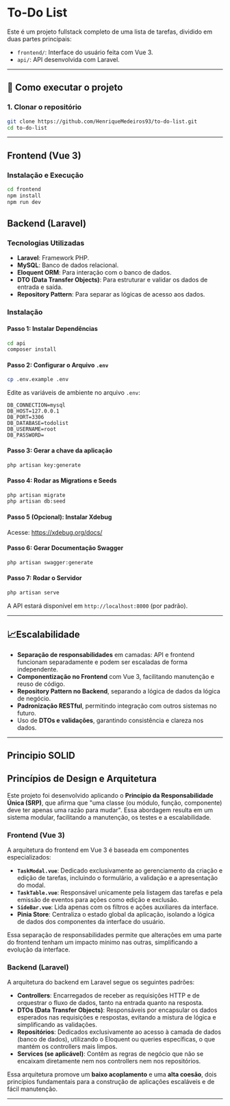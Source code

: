 #  To-Do List

Este é um projeto fullstack completo de uma lista de tarefas, dividido em duas partes principais:

- `frontend/`: Interface do usuário feita com Vue 3.
- `api/`: API desenvolvida com Laravel.

---

## 🚀 Como executar o projeto

### 1. Clonar o repositório

```bash
git clone https://github.com/HenriqueMedeiros93/to-do-list.git
cd to-do-list
```

---

## Frontend (Vue 3)

### Instalação e Execução

```bash
cd frontend
npm install
npm run dev
```
## Backend (Laravel)

### Tecnologias Utilizadas

- **Laravel**: Framework PHP.
- **MySQL**: Banco de dados relacional.
- **Eloquent ORM**: Para interação com o banco de dados.
- **DTO (Data Transfer Objects)**: Para estruturar e validar os dados de entrada e saída.
- **Repository Pattern**: Para separar as lógicas de acesso aos dados.

### Instalação

#### Passo 1: Instalar Dependências

```bash
cd api
composer install
```

#### Passo 2: Configurar o Arquivo `.env`

```bash
cp .env.example .env
```

Edite as variáveis de ambiente no arquivo `.env`:

```
DB_CONNECTION=mysql
DB_HOST=127.0.0.1
DB_PORT=3306
DB_DATABASE=todolist
DB_USERNAME=root
DB_PASSWORD=
```

#### Passo 3: Gerar a chave da aplicação

```bash
php artisan key:generate
```

#### Passo 4: Rodar as Migrations e Seeds

```bash
php artisan migrate
php artisan db:seed
```

#### Passo 5 (Opcional): Instalar Xdebug

Acesse: https://xdebug.org/docs/

#### Passo 6: Gerar Documentação Swagger

```bash
php artisan swagger:generate
```

#### Passo 7: Rodar o Servidor

```bash
php artisan serve
```

A API estará disponível em `http://localhost:8000` (por padrão).

---

## 📈Escalabilidade

- **Separação de responsabilidades** em camadas: API e frontend funcionam separadamente e podem ser escaladas de forma independente.
- **Componentização no Frontend** com Vue 3, facilitando manutenção e reuso de código.
- **Repository Pattern no Backend**, separando a lógica de dados da lógica de negócio.
- **Padronização RESTful**, permitindo integração com outros sistemas no futuro.
- Uso de **DTOs e validações**, garantindo consistência e clareza nos dados.

---

## Principio SOLID

## Princípios de Design e Arquitetura

Este projeto foi desenvolvido aplicando o **Princípio da Responsabilidade Única (SRP)**, que afirma que "uma classe (ou módulo, função, componente) deve ter apenas uma razão para mudar". Essa abordagem resulta em um sistema modular, facilitando a manutenção, os testes e a escalabilidade.

### Frontend (Vue 3)

A arquitetura do frontend em Vue 3 é baseada em componentes especializados:

* **`TaskModal.vue`**: Dedicado exclusivamente ao gerenciamento da criação e edição de tarefas, incluindo o formulário, a validação e a apresentação do modal.
* **`TaskTable.vue`**: Responsável unicamente pela listagem das tarefas e pela emissão de eventos para ações como edição e exclusão.
* **`SideBar.vue`**: Lida apenas com os filtros e ações auxiliares da interface.
* **Pinia Store**: Centraliza o estado global da aplicação, isolando a lógica de dados dos componentes da interface do usuário.

Essa separação de responsabilidades permite que alterações em uma parte do frontend tenham um impacto mínimo nas outras, simplificando a evolução da interface.

### Backend (Laravel)

A arquitetura do backend em Laravel segue os seguintes padrões:

* **Controllers**: Encarregados de receber as requisições HTTP e de orquestrar o fluxo de dados, tanto na entrada quanto na resposta.
* **DTOs (Data Transfer Objects)**: Responsáveis por encapsular os dados esperados nas requisições e respostas, evitando a mistura de lógica e simplificando as validações.
* **Repositórios**: Dedicados exclusivamente ao acesso à camada de dados (banco de dados), utilizando o Eloquent ou queries específicas, o que mantém os controllers mais limpos.
* **Services (se aplicável)**: Contêm as regras de negócio que não se encaixam diretamente nem nos controllers nem nos repositórios.

Essa arquitetura promove um **baixo acoplamento** e uma **alta coesão**, dois princípios fundamentais para a construção de aplicações escaláveis e de fácil manutenção.

---

